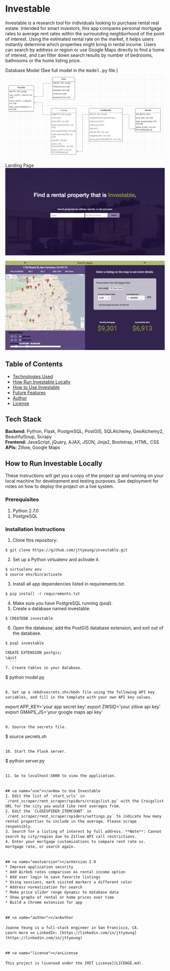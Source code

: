 Investable
======

Investable is a research tool for individuals looking to purchase rental real estate. Intended for smart investors, this app compares personal mortgage rates to average rent rates within the surrounding neighborhood of the point of interest. Using the estimated rental rate on the market, it helps users instantly determine which properties might bring in rental income. Users can search by address or region or use Google Maps directly to find a home of interest, and can filter down search results by number of bedrooms, bathrooms or the home listing price.

Database Model (See full model in the <kbd>model.py</kbd> file.)
![Investable DB Model](/static/images/database_model.png)

Landing Page
![Investable Homepage](/static/images/investable_1.png)

![Investable Second Page](/static/images/investable_2.png)


Table of Contents
------
* [Technologies Used](#technology)
* [How Run Investable Locally](#run)
* [How to Use Investable](#use)
* [Future Features](#nextversion)
* [Author](#author)
* [License](#license)


## <a name="technology"></a>Tech Stack

<b>Backend:</b> Python, Flask, PostgreSQL, PostGIS, SQLAlchemy, GeoAlchemy2, BeautifulSoup, Scrapy<br/>
<b>Frontend:</b> JavaScript, jQuery, AJAX, JSON, Jinja2, Bootstrap, HTML, CSS<br/>
<b>APIs:</b> Zillow, Google Maps<br/>


## <a name="run"></a>How to Run Investable Locally

These instructions will get you a copy of the project up and running on your local machine for development and testing purposes. See deployment for notes on how to deploy the project on a live system.

### Prerequisites

1. Python 2.7.0
2. PostgreSQL

### Installation Instructions
1. Clone this repository:
  ```
  $ git clone https://github.com/jttyeung/investable.git
  ```

2. Set up a Python virtualenv and activate it.
  ```
  $ virtualenv env
  $ source env/bin/activate
  ```

3. Install all app dependencies listed in requirements.txt.
  ```
  $ pip install -r requirements.txt
  ```

4. Make sure you have PostgreSQL running (psql).
5. Create a database named investable.
  ```
  $ CREATEDB investable
  ```

6. Open the database, add the PostGIS database extension, and exit out of the database.
  ```
  $ psql investable
  ```

  ```
  CREATE EXTENSION postgis;
  \quit
    ```
7. Create tables in your database.
  ```
  $ python model.py
  ```

8. Set up a <kbd>secrets.sh</kbd> file using the following API key variables, and fill in the template with your own API key values.
  ```
  export APP_KEY='your app secret key'
  export ZWSID='your zillow api key'
  export GMAPS_JS='your google maps api key'
  ```

9. Source the secrets file.
  ```
  $ source secrets.sh
  ```

10. Start the Flask server.
  ```
  $ python server.py
  ```

11. Go to localhost:5000 to view the application.


## <a name="use"></a>How to Use Investable
1. Edit the list of `start_urls` in `/rent_scraper/rent_scraper/spiders/craigslist.py` with the Craigslist URL for the city you would like rent averages from.
2. Edit the `CLOSESPIDER_ITEMCOUNT` in `/rent_scraper/rent_scraper/spiders/settings.py` to indicate how many rental properties to include in the average. Please scrape responsibly.
3. Search for a listing of interest by full address. **Note**: Cannot search by city/region due to Zillow API call restrictions.
4. Enter your mortgage customizations to compare rent rate vs. mortgage rate, or search again.


## <a name="nextversion"></a>Version 2.0
* Improve application security
* Add Airbnb rates comparison as rental income option
* Add user login to save favorite listings
* Using sessions, mark visited markers a different color
* Address normalization for search
* Make price slider range dynamic to database data
* Show graphs of rental or home prices over time
* Build a Chrome extension for app


## <a name="author"></a>Author

Joanne Yeung is a full-stack engineer in San Francisco, CA.
Learn more on LinkedIn: [https://linkedin.com/in/jttyeung](https://linkedin.com/in/jttyeung)


## <a name="license"></a>License

This project is licensed under the [MIT License](LICENSE.md).


